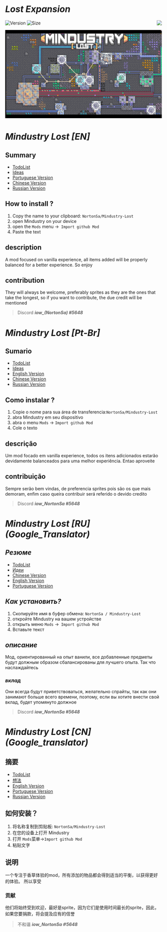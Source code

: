 # ***Lost Expansion*** 
<img src="https://img.shields.io/github/stars/NortonSA/Mindustry-lost?style=social" align="right" />

![Version](https://img.shields.io/github/v/release/NortonSa/MIndustry-Lost?color=5&include_prereleases)
![Size](https://img.shields.io/github/repo-size/NortonSa/Mindustry-Lost)


![Logo](Github/Github-Background/ReadmeBackground.png)

# *Mindustry Lost [<a name="en"></a>EN]* 
## **Summary**

* [TodoList](https://github.com/NortonSa/Mindustry-Lost/blob/master/TODO.md)
* [Ideas](https://github.com/NortonSa/Mindustry-Lost)
* [Portuguese Version](#Pt-br)
* [Chinese Version](#Cn)
* [Russian Version](#Ru)

## How to install ?

1. Copy the name to your clipboard: `NortonSa/Mindustry-Lost`
2. open Mindustry on your device
3. open the `Mods` menu ->` Import github Mod`
4. Paste the text

## **description**

A mod focused on vanilla experience, all items added will be properly balanced for a better experience. So enjoy

## contribution
They will always be welcome, preferably sprites as they are the ones that take the longest, so if you want to contribute, the due credit will be mentioned
> Discord ***iow_(NortonSa) #5648***
# *Mindustry Lost [<a name="Pt-br"></a>Pt-Br]*

## **Sumario**

* [TodoList](https://github.com/NortonSa/Mindustry-Lost/blob/master/TODO.md)
* [Ideas](https://github.com/NortonSa/Mindustry-Lost)
* [English Version](#en)
* [Chinese Version](#Cn)
* [Russian Version](#Ru)

## Como instalar ?

1. Copie o nome para sua área de transferencia:`NortonSa/Mindustry-Lost`
2. abra Mindustry em seu dispositivo
3. abra o menu  `Mods` -> `Import github Mod`
4. Cole o texto  

## **descrição**
	
Um mod focado em vanilla experience, todos os itens adicionados estarão devidamente balanceados para uma melhor experiência. Entao aproveite

## **contribuição**
Sempre serão bem vindas, de preferencia sprites pois são os que mais demoram, enfim caso queira contribuir será referido o devido credito
> Discord **_iow_NortonSa #5648_**

# *Mindustry Lost [<a name="Ru"></a>RU] (Google_Translator)*

## ***Резюме***
* [TodoList](https://github.com/NortonSa/Mindustry-Lost/blob/master/TODO.md)
* [Идеи](https://github.com/NortonSa/Mindustry-Lost)
* [Chinese Version](#Cn)
* [English Version](#en)
* [Portuguese Version](#Pt-br)

## ***Как установить?***

1. Скопируйте имя в буфер обмена: `NortonSa / Mindustry-Lost`
2. откройте Mindustry на вашем устройстве
3. открыть меню `Mods` ->` Import github Mod`
4. Вставьте текст

## ***описание***

Мод, ориентированный на опыт ванили, все добавленные предметы будут должным образом сбалансированы для лучшего опыта. Так что наслаждайтесь


### ***вклад***
Они всегда будут приветствоваться, желательно спрайты, так как они занимают больше всего времени, поэтому, если вы хотите внести свой вклад, будет упомянуто должное
> Discord **_iow_NortonSa #5648_**

# *Mindustry Lost [<a name="Cn"></a>CN] (Google_translator)*

## **摘要**
* [TodoList](https://github.com/NortonSa/Mindustry-Lost/blob/master/TODO.md)
* [想法](https://github.com/NortonSa/Mindustry-Lost)
* [English Version](#en)
* [Portuguese Version](#Pt-br)
* [Russian Version](＃Ru)

## **如何安装？**

1. 将名称复制到剪贴板: `NortonSa/Mindustry-Lost`
2. 在您的设备上打开 Mindustry
3. 打开 `Mods`菜单->`Import github Mod`
4. 粘贴文字

## **说明**

一个专注于香草体验的mod，所有添加的物品都会得到适当的平衡，以获得更好的体验。 所以享受


### 贡献
他们将始终受到欢迎，最好是sprite，因为它们是使用时间最长的sprite，因此，如果您要捐款，将会提及应有的信誉
>不和谐 **_iow_NortonSa＃5648_**
